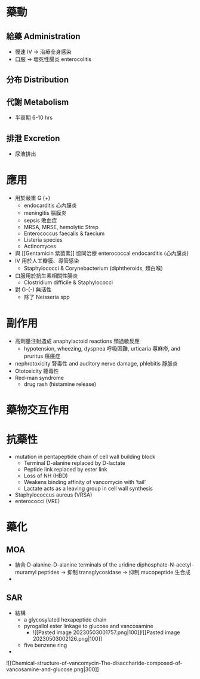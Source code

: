 # 藥動
## 給藥 Administration
- 慢速 IV $\rightarrow$ 治療全身感染
- 口服 $\rightarrow$ 壞死性腸炎 enterocolitis
## 分布 Distribution
## 代謝 Metabolism
- 半衰期 6-10 hrs
## 排泄 Excretion 
- 尿液排出
# 應用
- 用於嚴重 G (+) 
	- endocarditis 心內膜炎
	- meningitis 腦膜炎
	- sepsis 敗血症
	- MRSA, MRSE, hemolytic Strep
	- Enterococcus faecalis & faecium 
	- Listeria species 
	- Actinomyces
- 與 [[Gentamicin 紫菌素]] 協同治療 enterococcal endocarditis (心內膜炎)
- IV 用於人工瓣膜、導管感染
	-  Staphylococci & Corynebacterium (diphtheroids, 類白喉)
- 口服用於抗生素相關性腸炎
	- Clostridium difficile & Staphylococci 
- 對 G-(-) 無活性
	- 除了 Neisseria spp
# 副作用
- 高劑量注射造成 anaphylactoid reactions 類過敏反應
	- hypotension, wheezing, dyspnea 呼吸困難, urticaria 蕁麻疹, and pruritus 瘙癢症
- nephrotoxicity 腎毒性 and auditory nerve damage, phlebitis 靜脈炎
- Ototoxicity 聽毒性
- Red-man syndrome
	- drug rash (histamine release)
# 藥物交互作用
# 抗藥性
- mutation in pentapeptide chain of cell wall building block
	- Terminal D-alanine replaced by D-lactate
	- Peptide link replaced by ester link
	- Loss of NH (HBD)
	- Weakens binding affinity of vancomycin with ‘tail’
	- Lactate acts as a leaving group in cell wall synthesis
- Staphylococcus aureus (VRSA)
- enterococci (VRE)

# 藥化
## MOA
- 結合 D-alanine-D-alanine terminals of the uridine diphosphate-N-acetyl-muramyl peptides $\rightarrow$ 抑制 transglycosidase $\rightarrow$ 抑制 mucopeptide 生合成
- 
## SAR
- 結構
	- a glycosylated hexapeptide chain
	- pyrogallol ester linkage to glucose and vancosamine
		- ![[Pasted image 20230503001757.png|100]]![[Pasted image 20230503002126.png|100]]
	- five benzene ring
- 
![[Chemical-structure-of-vancomycin-The-disaccharide-composed-of-vancosamine-and-glucose.png|300]]